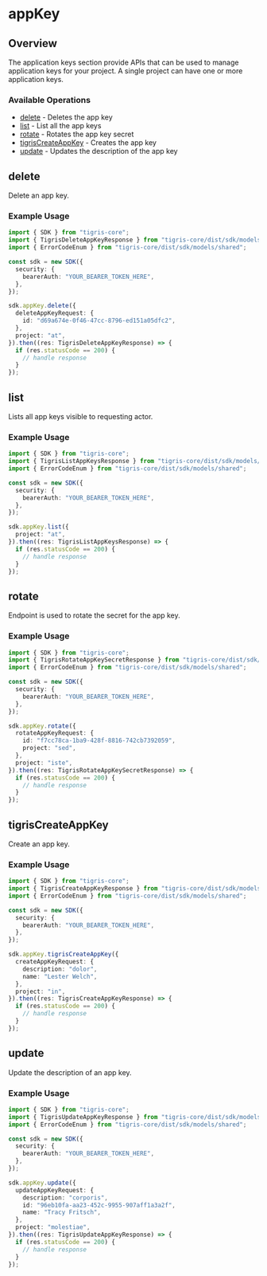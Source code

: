 # appKey

## Overview

The application keys section provide APIs that can be used to manage application keys for your project. A single project can have one or more application keys.

### Available Operations

* [delete](#delete) - Deletes the app key
* [list](#list) - List all the app keys
* [rotate](#rotate) - Rotates the app key secret
* [tigrisCreateAppKey](#tigriscreateappkey) - Creates the app key
* [update](#update) - Updates the description of the app key

## delete

Delete an app key.

### Example Usage

```typescript
import { SDK } from "tigris-core";
import { TigrisDeleteAppKeyResponse } from "tigris-core/dist/sdk/models/operations";
import { ErrorCodeEnum } from "tigris-core/dist/sdk/models/shared";

const sdk = new SDK({
  security: {
    bearerAuth: "YOUR_BEARER_TOKEN_HERE",
  },
});

sdk.appKey.delete({
  deleteAppKeyRequest: {
    id: "d69a674e-0f46-47cc-8796-ed151a05dfc2",
  },
  project: "at",
}).then((res: TigrisDeleteAppKeyResponse) => {
  if (res.statusCode == 200) {
    // handle response
  }
});
```

## list

Lists all app keys visible to requesting actor.

### Example Usage

```typescript
import { SDK } from "tigris-core";
import { TigrisListAppKeysResponse } from "tigris-core/dist/sdk/models/operations";
import { ErrorCodeEnum } from "tigris-core/dist/sdk/models/shared";

const sdk = new SDK({
  security: {
    bearerAuth: "YOUR_BEARER_TOKEN_HERE",
  },
});

sdk.appKey.list({
  project: "at",
}).then((res: TigrisListAppKeysResponse) => {
  if (res.statusCode == 200) {
    // handle response
  }
});
```

## rotate

Endpoint is used to rotate the secret for the app key.

### Example Usage

```typescript
import { SDK } from "tigris-core";
import { TigrisRotateAppKeySecretResponse } from "tigris-core/dist/sdk/models/operations";
import { ErrorCodeEnum } from "tigris-core/dist/sdk/models/shared";

const sdk = new SDK({
  security: {
    bearerAuth: "YOUR_BEARER_TOKEN_HERE",
  },
});

sdk.appKey.rotate({
  rotateAppKeyRequest: {
    id: "f7cc78ca-1ba9-428f-8816-742cb7392059",
    project: "sed",
  },
  project: "iste",
}).then((res: TigrisRotateAppKeySecretResponse) => {
  if (res.statusCode == 200) {
    // handle response
  }
});
```

## tigrisCreateAppKey

Create an app key.

### Example Usage

```typescript
import { SDK } from "tigris-core";
import { TigrisCreateAppKeyResponse } from "tigris-core/dist/sdk/models/operations";
import { ErrorCodeEnum } from "tigris-core/dist/sdk/models/shared";

const sdk = new SDK({
  security: {
    bearerAuth: "YOUR_BEARER_TOKEN_HERE",
  },
});

sdk.appKey.tigrisCreateAppKey({
  createAppKeyRequest: {
    description: "dolor",
    name: "Lester Welch",
  },
  project: "in",
}).then((res: TigrisCreateAppKeyResponse) => {
  if (res.statusCode == 200) {
    // handle response
  }
});
```

## update

Update the description of an app key.

### Example Usage

```typescript
import { SDK } from "tigris-core";
import { TigrisUpdateAppKeyResponse } from "tigris-core/dist/sdk/models/operations";
import { ErrorCodeEnum } from "tigris-core/dist/sdk/models/shared";

const sdk = new SDK({
  security: {
    bearerAuth: "YOUR_BEARER_TOKEN_HERE",
  },
});

sdk.appKey.update({
  updateAppKeyRequest: {
    description: "corporis",
    id: "96eb10fa-aa23-452c-9955-907aff1a3a2f",
    name: "Tracy Fritsch",
  },
  project: "molestiae",
}).then((res: TigrisUpdateAppKeyResponse) => {
  if (res.statusCode == 200) {
    // handle response
  }
});
```
